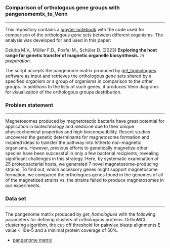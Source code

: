### Comparison of orthologous gene groups with pangenomemtx_to_Venn
---

This repository contains a <a href="https://github.com/MarDZiuba/pangenomemtx_to_Venn/blob/9d15e168dad0cd0cf928538c10e5f93fc4e0b5de/pangenomemtx_to_Venn.ipynb" title="pangenomemtx_to_Venn">jupyter notebook</a> with the code used for comparison of the orthologous gene sets between different organisms. The analysis was developed for and used in this paper:

Dziuba M.V., Müller F.D., Posfai M., Schüler D. (2023) **Exploring the host range for genetic transfer of magnetic organelle biosynthesis.** *In preparation.*

The script accepts the pangenome matrix produced by <a href="https://github.com/eead-csic-compbio/get_homologues" title="get_homologues">get_homologues</a> software as input and retrieves the orthologous gene sets shared by a specified organism or a group of organisms in comparison to the other groups. In additions to the lists of such genes, it produces Venn diagrams for visualization of the orthologous groups destribution.

### Problem statement

---

Magnetosomes produced by magnetotactic bacteria have great potential for application in biotechnology and medicine due to their unique physicochemical properties and high biocompatibility. Recent studies uncovered the genetic determinants for magnetosome formation and inspired ideas to transfer the pathway into hitherto non-magnetic organisms. However, previous efforts to genetically magnetize other species have been successful in only a few bacterial recipients, revealing significant challenges in this strategy. Here, by systematic examination of 25 proteobacterial hosts, we generated 7 novel magnetosome-producing strains. To find out, which accessory genes might support magnetosome formation, we compared the orthologues genes found in the genomes of all of the magnetized strains vs. the strains failed to produce magnetosomes in our experiments.

### Data set

---

The pangenome matrix produced by *get_homologues* with the following parameters for defining clusters of orthologous proteins: OrthoMCL clustering algorithm, the cut-off threshold for pairwise blastp alignments E value < 10e-5 and a minimal protein coverage of 50%.

* <a href="https://github.com/MarDZiuba/pangenomemtx_to_Venn/blob/9d15e168dad0cd0cf928538c10e5f93fc4e0b5de/pangenome_matrix_t0.tr.tab" title="pangenome_matrix_t0.tr.tab">pangenome matrix</a>
